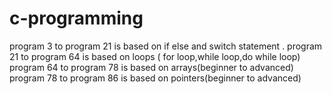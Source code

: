 # c-programming
program 3 to program 21 is based on if else and switch statement . 
program 21 to program 64 is based on loops ( for loop,while loop,do while loop) 
program 64 to program 78 is based on arrays(beginner to advanced)
program 78 to program 86 is based on pointers(beginner to advanced)
